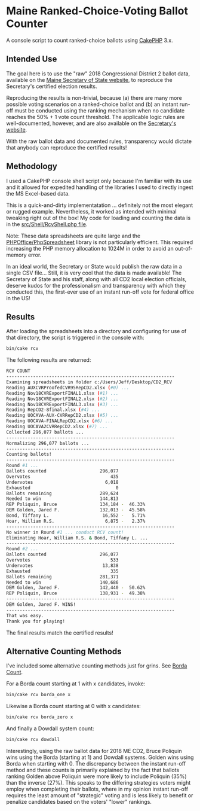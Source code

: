 # Maine Ranked-Choice-Voting Ballot Counter

A console script to count ranked-choice ballots using [CakePHP](https://cakephp.org) 3.x.

## Intended Use

The goal here is to use the "raw" 2018 Congressional District 2 ballot data, available on the [Maine Secretary of State website](https://www.maine.gov/sos/cec/elec/results/results18.html), to reproduce the Secretary's certified election results.

Reproducing the results is non-trivial, because (a) there are many more possible voting scenarios on a ranked-choice ballot and (b) an instant run-off must be conducted using the ranking mechanism when no candidate reaches the 50% + 1 vote count threshold. The applicable logic rules are well-documented, however, and are also available on the [Secretary's website](https://www.maine.gov/sos/cec/rules/29/250/250c535.docx).

With the raw ballot data and documented rules, transparency would dictate that anybody can reproduce the certified results!

## Methodology

I used a CakePHP console shell script only because I'm familiar with its use and it allowed for expedited handling of the libraries I used to directly ingest the MS Excel-based data.

This is a quick-and-dirty implementatation ... definitely not the most elegant or rugged example. Nevertheless, it worked as intended with minimal tweaking right out of the box! My code for loading and counting the data is in the [src/Shell/RcvShell.php file](https://github.com/thumbtech/me_cd2_rcv_counter/blob/master/src/Shell/RcvShell.php).

Note: These data spreadsheets are quite large and the [PHPOffice/PhpSpreadsheet](https://github.com/PHPOffice/PhpSpreadsheet) library is not particularly efficient. This required increasing the PHP memory allocation to 1024M in order to avoid an out-of-memory error.

In an ideal world, the Secretary or State would publish the raw data in a single CSV file... Still, it is very cool that the data is made available! The Secretary of State and his staff, along with all CD2 local election officials, deserve kudos for the professionalism and transparency with which they conducted this, the first-ever use of an instant run-off vote for federal office in the US!

## Results

After loading the spreadsheets into a directory and configuring for use of that directory, the script is triggered in the console with:

```bash
bin/cake rcv
```

The following results are returned:

```bash
RCV COUNT
---------------------------------------------------------------
Examining spreadsheets in folder c:/Users/Jeff/Desktop/CD2_RCV
Reading AUXCVRProofedCVR95RepCD2.xlsx (#0) ...
Reading Nov18CVRExportFINAL1.xlsx (#1) ...
Reading Nov18CVRExportFINAL2.xlsx (#2) ...
Reading Nov18CVRExportFINAL3.xlsx (#3) ...
Reading RepCD2-8final.xlsx (#4) ...
Reading UOCAVA-AUX-CVRRepCD2.xlsx (#5) ...
Reading UOCAVA-FINALRepCD2.xlsx (#6) ...
Reading UOCAVA2CVRRepCD2.xlsx (#7) ...
Collected 296,077 ballots ...
---------------------------------------------------------------
Normalizing 296,077 ballots ...
---------------------------------------------------------------
Counting ballots!
---------------------------------------------------------------
Round #1 ...
Ballots counted                    296,077
Overvotes                              435
Undervotes                           6,018
Exhausted                                0
Ballots remaining                  289,624
Needed to win                      144,813
REP Poliquin, Bruce                134,184 -  46.33%
DEM Golden, Jared F.               132,013 -  45.58%
Bond, Tiffany L.                    16,552 -   5.71%
Hoar, William R.S.                   6,875 -   2.37%
---------------------------------------------------------------
No winner in Round #1 ... conduct RCV count!
Eliminating Hoar, William R.S. & Bond, Tiffany L. ...
---------------------------------------------------------------
Round #2 ...
Ballots counted                    296,077
Overvotes                              533
Undervotes                          13,838
Exhausted                              335
Ballots remaining                  281,371
Needed to win                      140,686
DEM Golden, Jared F.               142,440 -  50.62%
REP Poliquin, Bruce                138,931 -  49.38%
---------------------------------------------------------------
DEM Golden, Jared F. WINS!
---------------------------------------------------------------
That was easy.
Thank you for playing!
```

The final results match the certified results!

## Alternative Counting Methods

I've included some alternative counting methods just for grins. See [Borda Count](https://en.wikipedia.org/wiki/Borda_count).

For a Borda count starting at 1 with x candidates, invoke:

```bash
bin/cake rcv borda_one x
```

Likewise a Borda count starting at 0 with x candidates:

```bash
bin/cake rcv borda_zero x
```

And finally a Dowdall system count:

```bash
bin/cake rcv dowdall
```

Interestingly, using the raw ballot data for 2018 ME CD2, Bruce Poliquin wins using the Borda (starting at 1) and Dowdall systems. Golden wins using Borda when starting with 0. The discrepancy between the instant run-off method and these counts is primarily explained by the fact that ballots ranking Golden above Poliquin were more likely to include Poliquin (35%) than the inverse (27%). This speaks to the differing strategies voters might employ when completing their ballots, where in my opinion instant run-off requires the least amount of "strategic" voting and is less likely to benefit or penalize candidates based on the voters' "lower" rankings.